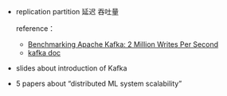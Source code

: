 
* replication partition 延迟 吞吐量

    reference：
    * [Benchmarking Apache Kafka: 2 Million Writes Per Second](!https://engineering.linkedin.com/kafka/benchmarking-apache-kafka-2-million-writes-second-three-cheap-machines)
    * [kafka doc](!https://kafka.apache.org/documentation/#basic_ops_add_topic)

* slides about introduction of Kafka

* 5 papers about “distributed ML system scalability”
